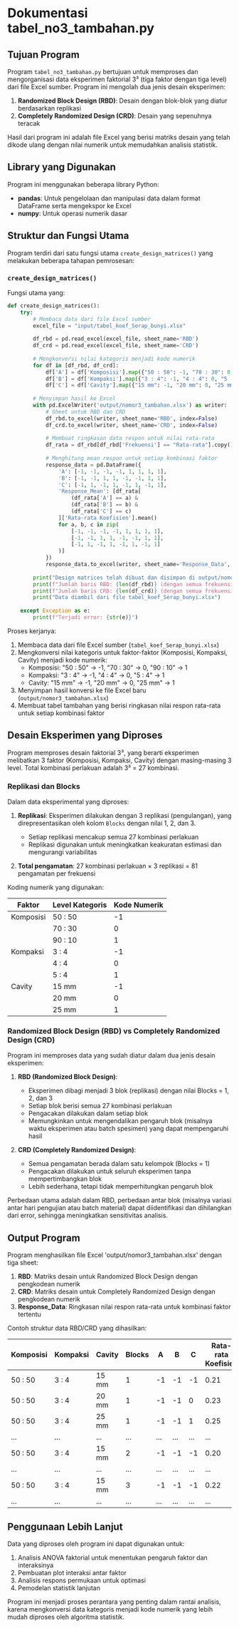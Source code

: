 # Dokumentasi tabel_no3_tambahan.py

## Tujuan Program

Program `tabel_no3_tambahan.py` bertujuan untuk memproses dan mengorganisasi data eksperimen faktorial 3³ (tiga faktor dengan tiga level) dari file Excel sumber. Program ini mengolah dua jenis desain eksperimen:

1. **Randomized Block Design (RBD)**: Desain dengan blok-blok yang diatur berdasarkan replikasi
2. **Completely Randomized Design (CRD)**: Desain yang sepenuhnya teracak

Hasil dari program ini adalah file Excel yang berisi matriks desain yang telah dikode ulang dengan nilai numerik untuk memudahkan analisis statistik.

## Library yang Digunakan

Program ini menggunakan beberapa library Python:

- **pandas**: Untuk pengelolaan dan manipulasi data dalam format DataFrame serta mengekspor ke Excel
- **numpy**: Untuk operasi numerik dasar

## Struktur dan Fungsi Utama

Program terdiri dari satu fungsi utama `create_design_matrices()` yang melakukan beberapa tahapan pemrosesan:

### `create_design_matrices()`

Fungsi utama yang:

```python
def create_design_matrices():
    try:
        # Membaca data dari file Excel sumber
        excel_file = "input/tabel_koef_Serap_bunyi.xlsx"
        
        df_rbd = pd.read_excel(excel_file, sheet_name='RBD')
        df_crd = pd.read_excel(excel_file, sheet_name='CRD')
        
        # Mengkonversi nilai kategoris menjadi kode numerik
        for df in [df_rbd, df_crd]:
            df['A'] = df['Komposisi'].map({"50 : 50": -1, "70 : 30": 0, "90 : 10": 1})
            df['B'] = df['Kompaksi'].map({"3 : 4": -1, "4 : 4": 0, "5 : 4": 1})
            df['C'] = df['Cavity'].map({"15 mm": -1, "20 mm": 0, "25 mm": 1})
        
        # Menyimpan hasil ke Excel
        with pd.ExcelWriter('output/nomor3_tambahan.xlsx') as writer:
            # Sheet untuk RBD dan CRD
            df_rbd.to_excel(writer, sheet_name='RBD', index=False)
            df_crd.to_excel(writer, sheet_name='CRD', index=False)
            
            # Membuat ringkasan data respon untuk nilai rata-rata
            df_rata = df_rbd[df_rbd['Frekuensi'] == "Rata-rata"].copy()
            
            # Menghitung mean respon untuk setiap kombinasi faktor
            response_data = pd.DataFrame({
                'A': [-1, -1, -1, -1, 1, 1, 1, 1],
                'B': [-1, -1, 1, 1, -1, -1, 1, 1],
                'C': [-1, 1, -1, 1, -1, 1, -1, 1],
                'Response_Mean': [df_rata[
                    (df_rata['A'] == a) & 
                    (df_rata['B'] == b) & 
                    (df_rata['C'] == c)
                ]['Rata-rata Koefisien'].mean() 
                for a, b, c in zip(
                    [-1, -1, -1, -1, 1, 1, 1, 1],
                    [-1, -1, 1, 1, -1, -1, 1, 1],
                    [-1, 1, -1, 1, -1, 1, -1, 1]
                )]
            })
            response_data.to_excel(writer, sheet_name='Response_Data', index=False)
        
        print("Design matrices telah dibuat dan disimpan di output/nomor3_tambahan.xlsx")
        print(f"Jumlah baris RBD: {len(df_rbd)} (dengan semua frekuensi dan rata-rata)")
        print(f"Jumlah baris CRD: {len(df_crd)} (dengan semua frekuensi dan rata-rata)")
        print("Data diambil dari file tabel_koef_Serap_bunyi.xlsx")
        
    except Exception as e:
        print(f"Terjadi error: {str(e)}")
```

Proses kerjanya:

1. Membaca data dari file Excel sumber (`tabel_koef_Serap_bunyi.xlsx`)
2. Mengkonversi nilai kategoris untuk faktor-faktor (Komposisi, Kompaksi, Cavity) menjadi kode numerik:
   - Komposisi: "50 : 50" → -1, "70 : 30" → 0, "90 : 10" → 1
   - Kompaksi: "3 : 4" → -1, "4 : 4" → 0, "5 : 4" → 1
   - Cavity: "15 mm" → -1, "20 mm" → 0, "25 mm" → 1
3. Menyimpan hasil konversi ke file Excel baru (`output/nomor3_tambahan.xlsx`)
4. Membuat tabel tambahan yang berisi ringkasan nilai respon rata-rata untuk setiap kombinasi faktor

## Desain Eksperimen yang Diproses

Program memproses desain faktorial 3³, yang berarti eksperimen melibatkan 3 faktor (Komposisi, Kompaksi, Cavity) dengan masing-masing 3 level. Total kombinasi perlakuan adalah 3³ = 27 kombinasi.

### Replikasi dan Blocks

Dalam data eksperimental yang diproses:

1. **Replikasi**: Eksperimen dilakukan dengan 3 replikasi (pengulangan), yang direpresentasikan oleh kolom `Blocks` dengan nilai 1, 2, dan 3.
   - Setiap replikasi mencakup semua 27 kombinasi perlakuan
   - Replikasi digunakan untuk meningkatkan keakuratan estimasi dan mengurangi variabilitas

2. **Total pengamatan**: 27 kombinasi perlakuan × 3 replikasi = 81 pengamatan per frekuensi

Koding numerik yang digunakan:

| Faktor       | Level Kategoris | Kode Numerik |
|--------------|-----------------|--------------|
| Komposisi    | 50 : 50         | -1           |
|              | 70 : 30         | 0            |
|              | 90 : 10         | 1            |
| Kompaksi     | 3 : 4           | -1           |
|              | 4 : 4           | 0            |
|              | 5 : 4           | 1            |
| Cavity       | 15 mm           | -1           |
|              | 20 mm           | 0            |
|              | 25 mm           | 1            |

### Randomized Block Design (RBD) vs Completely Randomized Design (CRD)

Program ini memproses data yang sudah diatur dalam dua jenis desain eksperimen:

1. **RBD (Randomized Block Design)**: 
   - Eksperimen dibagi menjadi 3 blok (replikasi) dengan nilai Blocks = 1, 2, dan 3
   - Setiap blok berisi semua 27 kombinasi perlakuan
   - Pengacakan dilakukan dalam setiap blok
   - Memungkinkan untuk mengendalikan pengaruh blok (misalnya waktu eksperimen atau batch spesimen) yang dapat mempengaruhi hasil

2. **CRD (Completely Randomized Design)**:
   - Semua pengamatan berada dalam satu kelompok (Blocks = 1)
   - Pengacakan dilakukan untuk seluruh eksperimen tanpa mempertimbangkan blok
   - Lebih sederhana, tetapi tidak memperhitungkan pengaruh blok

Perbedaan utama adalah dalam RBD, perbedaan antar blok (misalnya variasi antar hari pengujian atau batch material) dapat diidentifikasi dan dihilangkan dari error, sehingga meningkatkan sensitivitas analisis.

## Output Program

Program menghasilkan file Excel 'output/nomor3_tambahan.xlsx' dengan tiga sheet:

1. **RBD**: Matriks desain untuk Randomized Block Design dengan pengkodean numerik
2. **CRD**: Matriks desain untuk Completely Randomized Design dengan pengkodean numerik
3. **Response_Data**: Ringkasan nilai respon rata-rata untuk kombinasi faktor tertentu

Contoh struktur data RBD/CRD yang dihasilkan:

| Komposisi | Kompaksi | Cavity | Blocks | A  | B  | C  | Rata-rata Koefisien | ... |
|-----------|----------|--------|--------|----|----|----|---------------------|-----|
| 50 : 50   | 3 : 4    | 15 mm  | 1      | -1 | -1 | -1 | 0.21                | ... |
| 50 : 50   | 3 : 4    | 20 mm  | 1      | -1 | -1 | 0  | 0.23                | ... |
| 50 : 50   | 3 : 4    | 25 mm  | 1      | -1 | -1 | 1  | 0.25                | ... |
| ...       | ...      | ...    | ...    | ...| ...| ...| ...                 | ... |
| 50 : 50   | 3 : 4    | 15 mm  | 2      | -1 | -1 | -1 | 0.20                | ... |
| ...       | ...      | ...    | ...    | ...| ...| ...| ...                 | ... |
| 50 : 50   | 3 : 4    | 15 mm  | 3      | -1 | -1 | -1 | 0.22                | ... |
| ...       | ...      | ...    | ...    | ...| ...| ...| ...                 | ... |

## Penggunaan Lebih Lanjut

Data yang diproses oleh program ini dapat digunakan untuk:

1. Analisis ANOVA faktorial untuk menentukan pengaruh faktor dan interaksinya
2. Pembuatan plot interaksi antar faktor
3. Analisis respons permukaan untuk optimasi
4. Pemodelan statistik lanjutan

Program ini menjadi proses perantara yang penting dalam rantai analisis, karena mengkonversi data kategoris menjadi kode numerik yang lebih mudah diproses oleh algoritma statistik. 